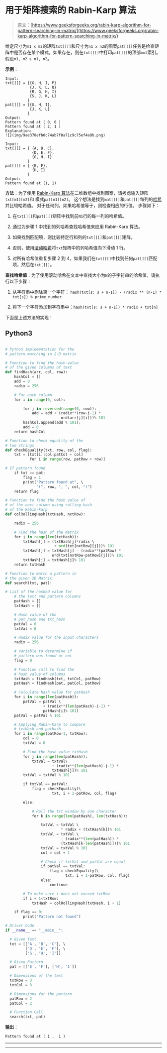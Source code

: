# 用于矩阵搜索的 Rabin-Karp 算法

> 原文：[https://www.geeksforgeeks.org/rabin-karp-algorithm-for-pattern-searching-in-matrix/](https://www.geeksforgeeks.org/rabin-karp-algorithm-for-pattern-searching-in-matrix/)

给定尺寸为`m1 x m2`的矩阵`txt[][]`和尺寸为`n1 x n2`的图案`pat[][]`任务是检查矩阵中是否存在某个模式，如果存在，则在`txt[][]`中打印`pat[][]`的顶部`mot`索引。 假设`m1, m2 ≥ n1, n2`。

**示例**：

```
Input:
txt[][] = {{G, H, I, P}
           {J, K, L, Q}
           {R, G, H, I}  
           {S, J, K, L}
          }
pat[][] = {{G, H, I},
           {J, K, L}
          }
Output:
Pattern found at ( 0, 0 )
Pattern found at ( 2, 1 )
Explanation:
![](img/9ae378efb0c74ab7f8a71c9c75ef4a0b.png)

Input:
txt[][] = { {A, B, C},
            {D, E, F},
            {G, H, I}
          }
pat[][] = { {E, F},
            {H, I}
          }
Output:
Pattern found at (1, 1)

```

**方法**：为了使用 [Rabin-Karp 算法](https://www.geeksforgeeks.org/rabin-karp-algorithm-for-pattern-searching/)在二维数组中找到图案，请考虑输入矩阵`txt[m1][m2]`和 模式`pat[n1][n2]`。 这个想法是找到`mat[][]`和`pat[][]`每列的[哈希](https://www.geeksforgeeks.org/hashing-data-structure/)并比较哈希值。 对于任何列，如果哈希值等于，则检查相应的行值。 步骤如下：

1.  在`txt[][]`和`pat[][]`矩阵中找到前`N1`行的每一列的哈希值。

2.  通过为步骤 1 中找到的列哈希查找哈希值来应用 Rabin-Karp 算法。

3.  如果找到匹配项，则比较特定行和列的`txt[][]`和`pat[][]`矩阵。

4.  否则，使用[滚动哈希](https://www.geeksforgeeks.org/string-hashing-using-polynomial-rolling-hash-function/)将`txt`矩阵中的列哈希值向下滑动 1 行。

5.  对所有哈希值重复步骤 2 到 4，如果我们在`txt[][]`中找到任何`pat[][]`匹配项，然后在`txt[][]`。

**查找哈希值**：为了使用滚动哈希在文本中查找大小为`N`的子字符串的哈希值，请执行以下步骤：

1.  从字符串中删除第一个字符： `hash(txt[s: s + n-1]) - (radix ** (n-1) * txt[s]) % prime_number`

2.  将下一个字符添加到字符串中：`hash(txt[s: s + n-1]) * radix + txt[n]`

下面是上述方法的实现：

## Python3

```py

# Python implementation for the  
# pattern matching in 2-D matrix 

# Function to find the hash-value  
# of the given columns of text 
def findHash(arr, col, row): 
    hashCol = [] 
    add = 0
    radix = 256

    # For each column 
    for i in range(0, col): 

        for j in reversed(range(0, row)): 
            add = add + (radix**(row-j-1) * 
                         ord(arr[j][i]))% 101
        hashCol.append(add % 101); 
        add = 0
    return hashCol 

# Function to check equality of the  
# two strings 
def checkEquality(txt, row, col, flag): 
    txt = [txt[i][col:patCol + col]  
           for i in range(row, patRow + row)] 

# If pattern found 
    if txt == pat: 
        flag = 1
        print("Pattern found at", \ 
              "(", row, ", ", col, ")") 
    return flag 

# Function to find the hash value of 
# of the next column using rolling-hash 
# of the Rabin-karp 
def colRollingHash(txtHash, nxtRow): 

    radix = 256

    # Find the hash of the matrix 
    for j in range(len(txtHash)): 
        txtHash[j] = (txtHash[j]*radix \ 
                      + ord(txt[nxtRow][j]))% 101
        txtHash[j] = txtHash[j] - (radix**(patRow) * 
                     ord(txt[nxtRow-patRow][j]))% 101 
        txtHash[j] = txtHash[j]% 101
    return txtHash 

# Function to match a pattern in  
# the given 2D Matrix 
def search(txt, pat): 

# List of the hashed value for 
    # the text and pattern columns 
    patHash = [] 
    txtHash = [] 

    # Hash value of the  
    # pat_hash and txt_hash 
    patVal = 0
    txtVal = 0 

    # Radix value for the input characters 
    radix = 256

    # Variable to determine if 
    # pattern was found or not 
    flag = 0

    # Function call to find the 
    # hash value of columns 
    txtHash = findHash(txt, txtCol, patRow)   
    patHash = findHash(pat, patCol, patRow) 

    # Calculate hash value for patHash 
    for i in range(len(patHash)): 
        patVal = patVal \ 
                 + (radix**(len(patHash)-i-1) * 
                 patHash[i]% 101) 
    patVal = patVal % 101

    # Applying Rabin-Karp to compare 
    # txtHash and patHash 
    for i in range(patRow-1, txtRow): 
        col = 0
        txtVal = 0

        # Find the hash value txtHash  
        for j in range(len(patHash)): 
            txtVal = txtVal\ 
                     + (radix**(len(patHash)-j-1) * 
                     txtHash[j])% 101
        txtVal = txtVal % 101

        if txtVal == patVal: 
            flag = checkEquality(\ 
                     txt, i + 1-patRow, col, flag) 

        else: 

            # Roll the txt window by one character  
            for k in range(len(patHash), len(txtHash)): 

                txtVal = txtVal \ 
                         * radix + (txtHash[k])% 101
                txtVal = txtVal \ 
                         - (radix**(len(patHash)) *
                         (txtHash[k-len(patHash)]))% 101
                txtVal = txtVal % 101
                col = col + 1

                # Check if txtVal and patVal are equal 
                if patVal == txtVal: 
                    flag = checkEquality(\ 
                           txt, i + 1-patRow, col, flag)    
                else: 
                    continue

        # To make sure i does not exceed txtRow 
        if i + 1<txtRow: 
            txtHash = colRollingHash(txtHash, i + 1) 

    if flag == 0: 
        print("Pattern not found") 

# Driver Code 
if __name__ == "__main__": 

  # Given Text 
  txt = [['A', 'B', 'C'], \ 
         ['D', 'E', 'F'], \ 
         ['G', 'H', 'I']] 

  # Given Pattern 
  pat = [['E', 'F'], ['H', 'I']] 

  # Dimensions of the text 
  txtRow = 3
  txtCol = 3

  # Dimensions for the pattern 
  patRow = 2
  patCol = 2

  # Function Call 
  search(txt, pat) 

```

**输出**：

```
Pattern found at ( 1 ,  1 )

```


* * *

* * *



